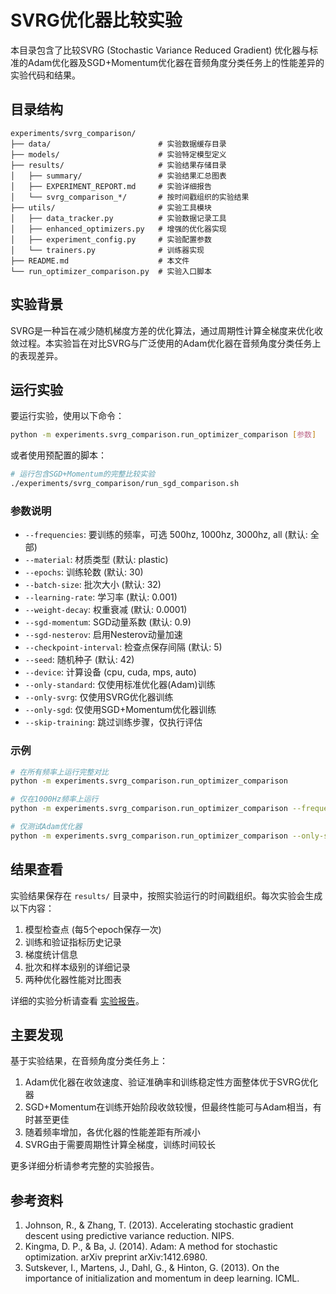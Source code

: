 # SVRG优化器比较实验

本目录包含了比较SVRG (Stochastic Variance Reduced Gradient) 优化器与标准的Adam优化器及SGD+Momentum优化器在音频角度分类任务上的性能差异的实验代码和结果。

## 目录结构

```
experiments/svrg_comparison/
├── data/                        # 实验数据缓存目录
├── models/                      # 实验特定模型定义
├── results/                     # 实验结果存储目录
│   ├── summary/                 # 实验结果汇总图表
│   ├── EXPERIMENT_REPORT.md     # 实验详细报告
│   └── svrg_comparison_*/       # 按时间戳组织的实验结果
├── utils/                       # 实验工具模块
│   ├── data_tracker.py          # 实验数据记录工具
│   ├── enhanced_optimizers.py   # 增强的优化器实现
│   ├── experiment_config.py     # 实验配置参数
│   └── trainers.py              # 训练器实现
├── README.md                    # 本文件
└── run_optimizer_comparison.py  # 实验入口脚本
```

## 实验背景

SVRG是一种旨在减少随机梯度方差的优化算法，通过周期性计算全梯度来优化收敛过程。本实验旨在对比SVRG与广泛使用的Adam优化器在音频角度分类任务上的表现差异。

## 运行实验

要运行实验，使用以下命令：

```bash
python -m experiments.svrg_comparison.run_optimizer_comparison [参数]
```

或者使用预配置的脚本：

```bash
# 运行包含SGD+Momentum的完整比较实验
./experiments/svrg_comparison/run_sgd_comparison.sh
```

### 参数说明

- `--frequencies`: 要训练的频率，可选 500hz, 1000hz, 3000hz, all (默认: 全部)
- `--material`: 材质类型 (默认: plastic)
- `--epochs`: 训练轮数 (默认: 30)
- `--batch-size`: 批次大小 (默认: 32)
- `--learning-rate`: 学习率 (默认: 0.001)
- `--weight-decay`: 权重衰减 (默认: 0.0001)
- `--sgd-momentum`: SGD动量系数 (默认: 0.9)
- `--sgd-nesterov`: 启用Nesterov动量加速
- `--checkpoint-interval`: 检查点保存间隔 (默认: 5)
- `--seed`: 随机种子 (默认: 42)
- `--device`: 计算设备 (cpu, cuda, mps, auto)
- `--only-standard`: 仅使用标准优化器(Adam)训练
- `--only-svrg`: 仅使用SVRG优化器训练
- `--only-sgd`: 仅使用SGD+Momentum优化器训练
- `--skip-training`: 跳过训练步骤，仅执行评估

### 示例

```bash
# 在所有频率上运行完整对比
python -m experiments.svrg_comparison.run_optimizer_comparison

# 仅在1000Hz频率上运行
python -m experiments.svrg_comparison.run_optimizer_comparison --frequencies 1000hz

# 仅测试Adam优化器
python -m experiments.svrg_comparison.run_optimizer_comparison --only-standard
```

## 结果查看

实验结果保存在 `results/` 目录中，按照实验运行的时间戳组织。每次实验会生成以下内容：

1. 模型检查点 (每5个epoch保存一次)
2. 训练和验证指标历史记录
3. 梯度统计信息
4. 批次和样本级别的详细记录
5. 两种优化器性能对比图表

详细的实验分析请查看 [实验报告](results/EXPERIMENT_REPORT.md)。

## 主要发现

基于实验结果，在音频角度分类任务上：

1. Adam优化器在收敛速度、验证准确率和训练稳定性方面整体优于SVRG优化器
2. SGD+Momentum在训练开始阶段收敛较慢，但最终性能可与Adam相当，有时甚至更佳
3. 随着频率增加，各优化器的性能差距有所减小
4. SVRG由于需要周期性计算全梯度，训练时间较长

更多详细分析请参考完整的实验报告。

## 参考资料

1. Johnson, R., & Zhang, T. (2013). Accelerating stochastic gradient descent using predictive variance reduction. NIPS.
2. Kingma, D. P., & Ba, J. (2014). Adam: A method for stochastic optimization. arXiv preprint arXiv:1412.6980.
3. Sutskever, I., Martens, J., Dahl, G., & Hinton, G. (2013). On the importance of initialization and momentum in deep learning. ICML. 